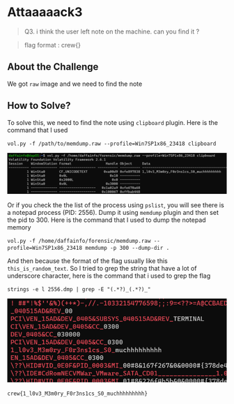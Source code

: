 # Attaaaaack3
> Q3. i think the user left note on the machine. can you find it ?

> flag format : crew{}

## About the Challenge
We got `raw` image and we need to find the note

## How to Solve?
To solve this, we need to find the note using `clipboard` plugin. Here is the command that I used

```
vol.py -f /path/to/memdump.raw --profile=Win7SP1x86_23418 clipboard
```

![flag](images/flag.png)

Or if you check the the list of the process using `pslist`, you will see there is a notepad process (PID: 2556). Dump it using `memdump` plugin and then set the pid to 300. Here is the command that I used to dump the notepad memory

```
vol.py -f /home/daffainfo/forensic/memdump.raw --profile=Win7SP1x86_23418 memdump -p 300 --dump-dir .
```

And then because the format of the flag usually like this `this_is_random_text`. So I tried to grep the string that have a lot of underscore character, here is the command that i used to grep the flag

```
strings -e l 2556.dmp | grep -E "(.*?)_(.*?)_"
```

![flag_2](images/flag_2.png)

```
crew{1_l0v3_M3m0ry_F0r3ns1cs_S0_muchhhhhhhhh}
```